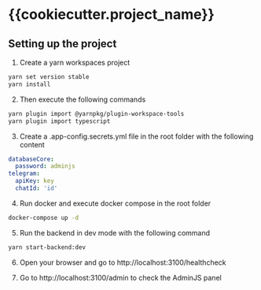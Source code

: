 # {{cookiecutter.project_name}}

## Setting up the project

1. Create a yarn workspaces project

```sh
yarn set version stable
yarn install
```

2. Then execute the following commands

```sh   
yarn plugin import @yarnpkg/plugin-workspace-tools
yarn plugin import typescript
```

3. Create a .app-config.secrets.yml file in the root folder with the following content

```yml
databaseCore:
  password: adminjs
telegram:
  apiKey: key
  chatId: 'id'
```

4. Run docker and execute docker compose in the root folder

```sh
docker-compose up -d
```

5. Run the backend in dev mode with the following command

```sh
yarn start-backend:dev
```

6. Open your browser and go to http://localhost:3100/healthcheck

7. Go to http://localhost:3100/admin to check the AdminJS panel